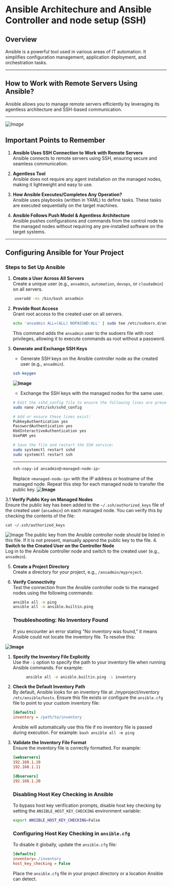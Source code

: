 # Ansible Architechure and Ansible Controller and node setup (SSH)

## Overview
Ansible is a powerful tool used in various areas of IT automation. It simplifies configuration management, application deployment, and orchestration tasks.

---

## How to Work with Remote Servers Using Ansible?
Ansible allows you to manage remote servers efficiently by leveraging its agentless architecture and SSH-based communication.

---
*![Image](https://github.com/user-attachments/assets/bab5c08f-5253-4a03-b25f-2acbf7a67da1)*

## Important Points to Remember

1. **Ansible Uses SSH Connection to Work with Remote Servers**  
    Ansible connects to remote servers using SSH, ensuring secure and seamless communication.

2. **Agentless Tool**  
    Ansible does not require any agent installation on the managed nodes, making it lightweight and easy to use.

3. **How Ansible Executes/Completes Any Operation?**  
    Ansible uses playbooks (written in YAML) to define tasks. These tasks are executed sequentially on the target machines.

4. **Ansible Follows Push Model & Agentless Architecture**  
    Ansible pushes configurations and commands from the control node to the managed nodes without requiring any pre-installed software on the target systems.

---
## Configuring Ansible for Your Project

### Steps to Set Up Ansible

1. **Create a User Across All Servers**  
    Create a unique user (e.g., `ansadmin`, `automation`, `devops`, or `cloudadmin`) on all servers.
       
```bash
    useradd -ms /bin/bash ansadmin 
 ```
2. **Provide Root Access**  
    Grant root access to the created user on all servers.
      
    ```bash
    echo 'ansadmin ALL=(ALL) NOPASSWD:ALL' | sudo tee /etc/sudoers.d/ansadmin
    ```
    This command adds the `ansadmin` user to the sudoers file with root privileges, allowing it to execute commands as root without a password.
3. **Generate and Exchange SSH Keys**  
    - Generate SSH keys on the Ansible controller node as the created user (e.g., `ansadmin`).  

    ```bash
    ssh-keygen
    ```
    **![Image](https://github.com/user-attachments/assets/4dae8ce6-b428-4981-816f-ddbad0e37e2e)**

    - Exchange the SSH keys with the managed nodes for the same user.
    ```bash
    # Edit the sshd_config file to ensure the following lines are present and not commented:
    sudo nano /etc/ssh/sshd_config

    # Add or ensure these lines exist:
    PubkeyAuthentication yes
    PasswordAuthentication yes
    KbdInteractiveAuthentication yes
    UsePAM yes

    # Save the file and restart the SSH service:
    sudo systemctl restart sshd
    sudo systemctl restart ssh

    ```
    ---
    ```bash
    ssh-copy-id ansadmin@<managed-node-ip>
    ```
    Replace `<managed-node-ip>` with the IP address or hostname of the managed node. Repeat this step for each managed node to transfer the public key.
**![Image](https://github.com/user-attachments/assets/8bcb3ee5-ed13-4a39-a9da-b4eb00705bb6)**

3.1 **Verify Public Key on Managed Nodes**  
    Ensure the public key has been added to the `~/.ssh/authorized_keys` file of the created user (`ansadmin`) on each managed node. You can verify this by checking the contents of the file:

    
    cat ~/.ssh/authorized_keys
 
![Image](https://github.com/user-attachments/assets/a8f59568-1a29-40a7-9fe6-a37a6e7612a3)
    The public key from the Ansible controller node should be listed in this file. If it is not present, manually append the public key to the file.
4. **Switch to the Created User on the Controller Node**  
    Log in to the Ansible controller node and switch to the created user (e.g., `ansadmin`).

5. **Create a Project Directory**  
    Create a directory for your project, e.g., `/ansadmin/myproject`.

6. **Verify Connectivity**  
    Test the connection from the Ansible controller node to the managed nodes using the following commands:  
    ```bash
    ansible all -m ping
    ansible all -m ansible.builtin.ping
    ```
    ### Troubleshooting: No Inventory Found

    If you encounter an error stating "No inventory was found," it means Ansible could not locate the inventory file. To resolve this:

**![Image](https://github.com/user-attachments/assets/b3900610-3761-4506-a363-6256d644a66a)**
    
   1. **Specify the Inventory File Explicitly**  
        Use the `-i` option to specify the path to your inventory file when running Ansible commands. For example:

```bash
         ansible all -m anisble.builtin.ping -i inventory
```
   2. **Check the Default Inventory Path**  
        By default, Ansible looks for an inventory file at ./myproject/inventory `/etc/ansible/hosts`. Ensure this file exists or configure the `ansible.cfg` file to point to your custom inventory file:
        ```ini
        [defaults]
        inventory = /path/to/inventory
        ```

       Ansible will automatically use this file if no inventory file is passed during execution. For example:
           ```bash
           ansible all -m ping
           ```
           
  3. **Validate the Inventory File Format**  
        Ensure the inventory file is correctly formatted. For example:
        ```ini
        [webservers]
        192.168.1.10
        192.168.1.11

        [dbservers]
        192.168.1.20
        ```
        ### Disabling Host Key Checking in Ansible

        To bypass host key verification prompts, disable host key checking by setting the `ANSIBLE_HOST_KEY_CHECKING` environment variable:

        ```bash
        export ANSIBLE_HOST_KEY_CHECKING=False
        ```

        ### Configuring Host Key Checking in `ansible.cfg`

        To disable it globally, update the `ansible.cfg` file:

        ```ini
        [defaults]
        inventory=./inventory
        host_key_checking = False
        ```

        Place the `ansible.cfg` file in your project directory or a location Ansible can detect.